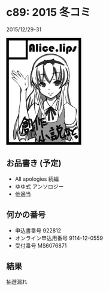 # c89: 2015 冬コミ

2015/12/29-31

![](cut/min.png)

## お品書き (予定)

- All apologies 続編
- ゆゆ式 アンソロジー
- 他適当

## 何かの番号

- 申込書番号 922812
- オンライン申込用番号 9114-12-0559
- 受付番号 MS6076871

## 結果

抽選漏れ

